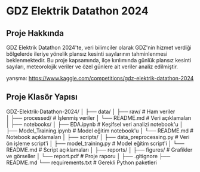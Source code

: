 # GDZ Elektrik Datathon 2024

## Proje Hakkında
GDZ Elektrik Datathon 2024'te, veri bilimciler olarak GDZ'nin hizmet verdiği bölgelerde ileriye yönelik plansız kesinti sayılarının tahminlenmesi beklenmektedir. 
Bu proje kapsamında, ilçe kırılımında günlük plansız kesinti sayıları, meteorolojik veriler ve özel günlere ait veriler analiz edilmiştir.

yarışma: https://www.kaggle.com/competitions/gdz-elektrik-datathon-2024

## Proje Klasör Yapısı

GDZ-Elektrik-Datathon-2024/
│
├── data/
│   ├── raw/                   # Ham veriler\
│   ├── processed/             # İşlenmiş veriler
│   └── README.md              # Veri açıklamaları
│
├── notebooks/
│   ├── EDA.ipynb              # Keşifsel veri analizi notebook'u
│   ├── Model_Training.ipynb   # Model eğitim notebook'u
│   └── README.md              # Notebook açıklamaları
│
├── scripts/
│   ├── data_preprocessing.py  # Veri ön işleme script'i
│   ├── model_training.py      # Model eğitim script'i
│   └── README.md              # Script açıklamaları
│
├── reports/
│   ├── figures/               # Grafikler ve görseller
│   └── report.pdf             # Proje raporu
│
├── .gitignore
├── README.md
└── requirements.txt           # Gerekli Python paketleri
